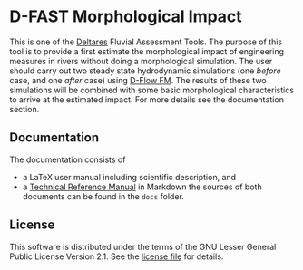 # D-FAST Morphological Impact

This is one of the [Deltares](https://www.deltares.nl) Fluvial Assessment Tools.
The purpose of this tool is to provide a first estimate the morphological impact of engineering measures in rivers without doing a morphological simulation.
The user should carry out two steady state hydrodynamic simulations (one *before* case, and one *after* case) using [D-Flow FM](https://www.deltares.nl/en/software/module/d-flow-flexible-mesh/).
The results of these two simulations will be combined with some basic morphological characteristics to arrive at the estimated impact.
For more details see the documentation section.

## Documentation

The documentation consists of
* a LaTeX user manual including scientific description, and
* a [Technical Reference Manual](docs/techref/techref.md) in Markdown
the sources of both documents can be found in the `docs` folder.

## License

This software is distributed under the terms of the GNU Lesser General Public License Version 2.1.
See the [license file](LICENSE.md) for details.